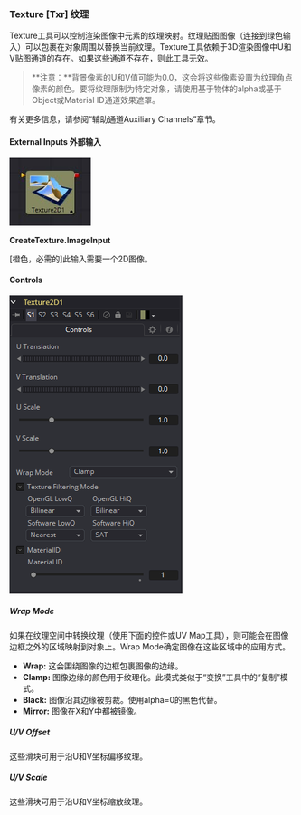 ### Texture [Txr] 纹理

Texture工具可以控制渲染图像中元素的纹理映射。纹理贴图图像（连接到绿色输入）可以包裹在对象周围以替换当前纹理。Texture工具依赖于3D渲染图像中U和V贴图通道的存在。如果这些通道不存在，则此工具无效。

> **注意：**背景像素的U和V值可能为0.0，这会将这些像素设置为纹理角点像素的颜色。要将纹理限制为特定对象，请使用基于物体的alpha或基于Object或Material ID通道效果遮罩。

有关更多信息，请参阅“辅助通道Auxiliary Channels”章节。

#### External Inputs 外部输入

 ![Txr_tile](images/Txr_tile.jpg)

**CreateTexture.ImageInput**

[橙色，必需的]此输入需要一个2D图像。

#### Controls

![Txr_Controls](images/Txr_Controls.png)

##### Wrap Mode

如果在纹理空间中转换纹理（使用下面的控件或UV Map工具），则可能会在图像边框之外的区域映射到对象上。Wrap Mode确定图像在这些区域中的应用方式。

- **Wrap:** 这会围绕图像的边框包裹图像的边缘。
- **Clamp:** 图像边缘的颜色用于纹理化。此模式类似于“变换”工具中的“复制”模式。
- **Black:** 图像沿其边缘被剪裁。使用alpha=0的黑色代替。
- **Mirror:** 图像在X和Y中都被镜像。

##### U/V Offset

这些滑块可用于沿U和V坐标偏移纹理。

##### U/V Scale

这些滑块可用于沿U和V坐标缩放纹理。

